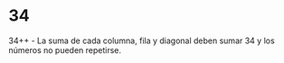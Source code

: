 # 34
34++ - La suma de cada columna, fila y diagonal deben sumar 34 y los números no pueden repetirse.
